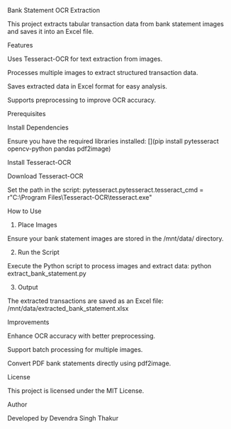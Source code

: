 Bank Statement OCR Extraction

This project extracts tabular transaction data from bank statement images and saves it into an Excel file.

Features

Uses Tesseract-OCR for text extraction from images.

Processes multiple images to extract structured transaction data.

Saves extracted data in Excel format for easy analysis.

Supports preprocessing to improve OCR accuracy.

Prerequisites

Install Dependencies

Ensure you have the required libraries installed:
[](pip install pytesseract opencv-python pandas pdf2image)

Install Tesseract-OCR

Download Tesseract-OCR

Set the path in the script:
pytesseract.pytesseract.tesseract_cmd = r"C:\\Program Files\\Tesseract-OCR\\tesseract.exe"  

How to Use

1. Place Images

Ensure your bank statement images are stored in the /mnt/data/ directory.

2. Run the Script

Execute the Python script to process images and extract data:
python extract_bank_statement.py

3. Output

The extracted transactions are saved as an Excel file:
/mnt/data/extracted_bank_statement.xlsx

Improvements

Enhance OCR accuracy with better preprocessing.

Support batch processing for multiple images.

Convert PDF bank statements directly using pdf2image.

License

This project is licensed under the MIT License.

Author

Developed by Devendra Singh Thakur
